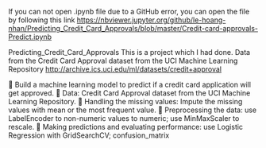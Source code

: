 If you can not open .ipynb file due to a GitHub error, you can open the file by following this link https://nbviewer.jupyter.org/github/le-hoang-nhan/Predicting_Credit_Card_Approvals/blob/master/Credit-card-approvals-Predict.ipynb

Predicting_Credit_Card_Approvals
This is a project which I had done. 
Data from the Credit Card Approval dataset from the UCI Machine Learning Repository
http://archive.ics.uci.edu/ml/datasets/credit+approval

	Build a machine learning model to predict if a credit card application will get approved.
	Data:  Credit Card Approval dataset from the UCI Machine Learning Repository.
	Handling the missing values: Impute the missing values with mean or the most frequent value.
	Preprocessing the data: use LabelEncoder to non-numeric values to numeric; use MinMaxScaler to rescale.
	Making predictions and evaluating performance: use Logistic Regression with GridSearchCV; confusion_matrix
